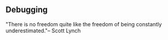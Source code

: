 Debugging
---
"There is no freedom quite like the freedom of being constantly underestimated."– Scott Lynch